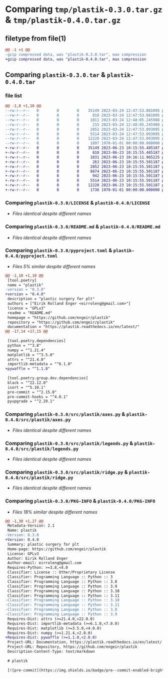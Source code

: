 # Comparing `tmp/plastik-0.3.0.tar.gz` & `tmp/plastik-0.4.0.tar.gz`

## filetype from file(1)

```diff
@@ -1 +1 @@
-gzip compressed data, was "plastik-0.3.0.tar", max compression
+gzip compressed data, was "plastik-0.4.0.tar", max compression
```

## Comparing `plastik-0.3.0.tar` & `plastik-0.4.0.tar`

### file list

```diff
@@ -1,8 +1,10 @@
--rw-r--r--   0        0        0    35149 2023-03-24 12:47:53.081095 plastik-0.3.0/LICENSE
--rw-r--r--   0        0        0      818 2023-03-24 12:47:53.081095 plastik-0.3.0/README.md
--rw-r--r--   0        0        0     1011 2023-03-24 12:48:05.245988 plastik-0.3.0/pyproject.toml
--rw-r--r--   0        0        0      215 2023-03-24 12:48:05.245988 plastik-0.3.0/src/plastik/__init__.py
--rw-r--r--   0        0        0     2852 2023-03-24 12:47:53.093095 plastik-0.3.0/src/plastik/axes.py
--rw-r--r--   0        0        0     5514 2023-03-24 12:47:53.093095 plastik-0.3.0/src/plastik/legends.py
--rw-r--r--   0        0        0    12220 2023-03-24 12:47:53.093095 plastik-0.3.0/src/plastik/ridge.py
--rw-r--r--   0        0        0     1897 1970-01-01 00:00:00.000000 plastik-0.3.0/PKG-INFO
+-rw-r--r--   0        0        0    35149 2023-06-23 10:15:55.485187 plastik-0.4.0/LICENSE
+-rw-r--r--   0        0        0      818 2023-06-23 10:15:55.485187 plastik-0.4.0/README.md
+-rw-r--r--   0        0        0     1031 2023-06-23 10:16:11.965225 plastik-0.4.0/pyproject.toml
+-rw-r--r--   0        0        0      263 2023-06-23 10:15:55.501187 plastik-0.4.0/src/plastik/__init__.py
+-rw-r--r--   0        0        0     2852 2023-06-23 10:15:55.501187 plastik-0.4.0/src/plastik/axes.py
+-rw-r--r--   0        0        0     8874 2023-06-23 10:15:55.501187 plastik-0.4.0/src/plastik/colors.py
+-rw-r--r--   0        0        0      942 2023-06-23 10:15:55.501187 plastik-0.4.0/src/plastik/default.mplstyle
+-rw-r--r--   0        0        0     5514 2023-06-23 10:15:55.501187 plastik-0.4.0/src/plastik/legends.py
+-rw-r--r--   0        0        0    12220 2023-06-23 10:15:55.501187 plastik-0.4.0/src/plastik/ridge.py
+-rw-r--r--   0        0        0     1736 1970-01-01 00:00:00.000000 plastik-0.4.0/PKG-INFO
```

### Comparing `plastik-0.3.0/LICENSE` & `plastik-0.4.0/LICENSE`

 * *Files identical despite different names*

### Comparing `plastik-0.3.0/README.md` & `plastik-0.4.0/README.md`

 * *Files identical despite different names*

### Comparing `plastik-0.3.0/pyproject.toml` & `plastik-0.4.0/pyproject.toml`

 * *Files 5% similar despite different names*

```diff
@@ -1,10 +1,10 @@
 [tool.poetry]
 name = "plastik"
-version = "0.3.0"
+version = "0.4.0"
 description = "plastic surgery for plt"
 authors = ["Eirik Rolland Enger <eirroleng@gmail.com>"]
 license = "GPLv3"
 readme = "README.md"
 homepage = "https://github.com/engeir/plastik"
 repository = "https://github.com/engeir/plastik"
 documentation = "https://plastik.readthedocs.io/en/latest/"
@@ -17,14 +17,15 @@
 
 [tool.poetry.dependencies]
 python = "^3.8"
 numpy = "^1.21.4"
 matplotlib = "^3.5.0"
 attrs = "^21.4.0"
 importlib-metadata = "^6.1.0"
+pywaffle = "^1.1.0"
 
 [tool.poetry.group.dev.dependencies]
 black = "^22.12.0"
 isort = "^5.10.1"
 pre-commit = "^2.15.0"
 pre-commit-hooks = "^4.0.1"
 pyupgrade = "^2.29.1"
```

### Comparing `plastik-0.3.0/src/plastik/axes.py` & `plastik-0.4.0/src/plastik/axes.py`

 * *Files identical despite different names*

### Comparing `plastik-0.3.0/src/plastik/legends.py` & `plastik-0.4.0/src/plastik/legends.py`

 * *Files identical despite different names*

### Comparing `plastik-0.3.0/src/plastik/ridge.py` & `plastik-0.4.0/src/plastik/ridge.py`

 * *Files identical despite different names*

### Comparing `plastik-0.3.0/PKG-INFO` & `plastik-0.4.0/PKG-INFO`

 * *Files 18% similar despite different names*

```diff
@@ -1,30 +1,27 @@
 Metadata-Version: 2.1
 Name: plastik
-Version: 0.3.0
+Version: 0.4.0
 Summary: plastic surgery for plt
 Home-page: https://github.com/engeir/plastik
 License: GPLv3
 Author: Eirik Rolland Enger
 Author-email: eirroleng@gmail.com
 Requires-Python: >=3.8,<4.0
 Classifier: License :: Other/Proprietary License
 Classifier: Programming Language :: Python :: 3
 Classifier: Programming Language :: Python :: 3.8
 Classifier: Programming Language :: Python :: 3.9
 Classifier: Programming Language :: Python :: 3.10
 Classifier: Programming Language :: Python :: 3.11
-Classifier: Programming Language :: Python :: 3.10
-Classifier: Programming Language :: Python :: 3.11
-Classifier: Programming Language :: Python :: 3.8
-Classifier: Programming Language :: Python :: 3.9
 Requires-Dist: attrs (>=21.4.0,<22.0.0)
 Requires-Dist: importlib-metadata (>=6.1.0,<7.0.0)
 Requires-Dist: matplotlib (>=3.5.0,<4.0.0)
 Requires-Dist: numpy (>=1.21.4,<2.0.0)
+Requires-Dist: pywaffle (>=1.1.0,<2.0.0)
 Project-URL: Documentation, https://plastik.readthedocs.io/en/latest/
 Project-URL: Repository, https://github.com/engeir/plastik
 Description-Content-Type: text/markdown
 
 # plastik
 
 [![pre-commit](https://img.shields.io/badge/pre--commit-enabled-brightgreen?logo=pre-commit&logoColor=white)](https://github.com/pre-commit/pre-commit)
```

